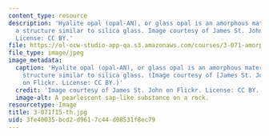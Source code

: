 ```yaml
---
content_type: resource
description: 'Hyalite opal (opal-AN), or glass opal is an amorphous material with
  a structure similar to silica glass. Image courtesy of James St. John on Flickr.
  License: CC BY.'
file: https://ol-ocw-studio-app-qa.s3.amazonaws.com/courses/3-071-amorphous-materials-fall-2015/3fe40035bcd2d9617c44d08531f8ec79_3-071f15-th.jpg
file_type: image/jpeg
image_metadata:
  caption: 'Hyalite opal (opal-AN), or glass opal is an amorphous material with a
    structure similar to silica glass. (Image courtesy of [James St. John](https://www.flickr.com/photos/jsjgeology/15143283742/)
    on Flickr. License: CC BY.)'
  credit: 'Image courtesy of James St. John on Flickr. License: CC BY.'
  image-alt: A pearlescent sap-like substance on a rock.
resourcetype: Image
title: 3-071f15-th.jpg
uid: 3fe40035-bcd2-d961-7c44-d08531f8ec79
---
```

